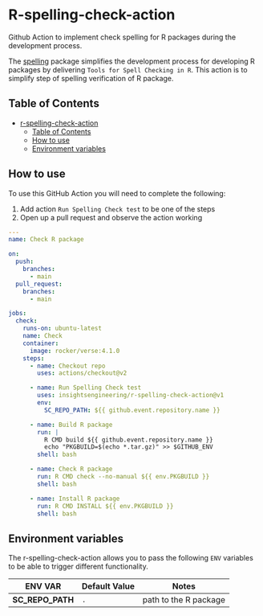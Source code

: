 # R-spelling-check-action
Github Action to implement check spelling for R packages during the development process.


The [spelling] package simplifies the development process for developing R packages by delivering `Tools for Spell Checking in R`. This action is to simplify step of spelling verification of R package.

## Table of Contents

- [r-spelling-check-action](#r-spelling-check-action)
  - [Table of Contents](#table-of-contents)
  - [How to use](#how-to-use)
  - [Environment variables](#environment-variables)


## How to use


To use this GitHub Action you will need to complete the following:

1. Add action `Run Spelling Check test` to be one of the steps
2. Open up a pull request and observe the action working


```yml
---
name: Check R package

on:
  push:
    branches:
      - main
  pull_request:
    branches:
      - main

jobs:
  check:
    runs-on: ubuntu-latest
    name: Check
    container:
      image: rocker/verse:4.1.0
    steps:
      - name: Checkout repo
        uses: actions/checkout@v2

      - name: Run Spelling Check test
        uses: insightsengineering/r-spelling-check-action@v1
        env:
          SC_REPO_PATH: ${{ github.event.repository.name }}

      - name: Build R package
        run: |
          R CMD build ${{ github.event.repository.name }}
          echo "PKGBUILD=$(echo *.tar.gz)" >> $GITHUB_ENV
        shell: bash

      - name: Check R package
        run: R CMD check --no-manual ${{ env.PKGBUILD }}
        shell: bash

      - name: Install R package
        run: R CMD INSTALL ${{ env.PKGBUILD }}
        shell: bash
```

## Environment variables

The r-spelling-check-action allows you to pass the following `ENV` variables to be able to trigger different functionality.

| **ENV VAR** | **Default Value** | **Notes** |
| ----------- | ----------------- | --------- |
| **SC_REPO_PATH** | `.` | path to the R package |



[spelling]: https://github.com/ropensci/spelling
[spelling action in marketplace]: https://github.com/marketplace/actions/r-package-check-spelling-action

